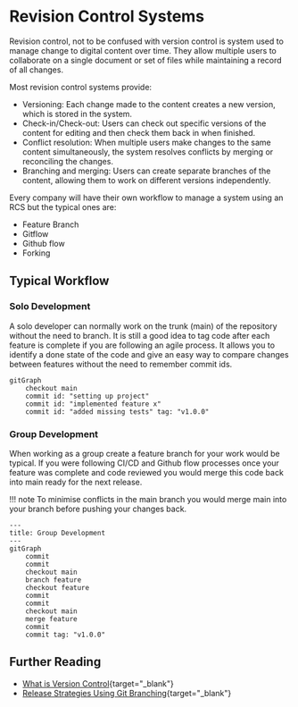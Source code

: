 # Revision Control Systems

Revision control, not to be confused with version control is system used to manage change to digital content over time. They allow multiple users to collaborate on a single document or set of files while maintaining a record of all changes.

Most revision control systems provide:
- Versioning: Each change made to the content creates a new version, which is stored in the system.
- Check-in/Check-out: Users can check out specific versions of the content for editing and then check them back in when finished.
- Conflict resolution: When multiple users make changes to the same content simultaneously, the system resolves conflicts by merging or reconciling the changes.
- Branching and merging: Users can create separate branches of the content, allowing them to work on different versions independently.

Every company will have their own workflow to manage a system using an RCS but the typical ones are:

- Feature Branch
- Gitflow
- Github flow
- Forking

## Typical Workflow
### Solo Development

A solo developer can normally work on the trunk (main) of the repository without the need to branch. It is still a good idea to tag code after each feature is complete if you are following an agile process. It allows you to identify a done state of the code and give an easy way to compare changes between features without the need to remember commit ids.

``` mermaid
gitGraph
    checkout main
    commit id: "setting up project"
    commit id: "implemented feature x"
    commit id: "added missing tests" tag: "v1.0.0"

```

### Group Development 
When working as a group create a feature branch for your work would be typical. If you were following CI/CD and Github flow processes once your feature was complete and code reviewed you would merge this code back into main ready for the next release. 

!!! note
    To minimise conflicts in the main branch you would merge main into your branch before pushing your changes back.

``` mermaid
---
title: Group Development
---
gitGraph
    commit
    commit
    checkout main
    branch feature
    checkout feature
    commit
    commit
    checkout main
    merge feature
    commit
    commit tag: "v1.0.0"
```


## Further Reading
- [What is Version Control](https://www.atlassian.com/git/tutorials/what-is-version-control){target="_blank"}
- [Release Strategies Using Git Branching](https://medium.com/@Insighture/release-strategies-using-git-branching-025b2edcc67a){target="_blank"}